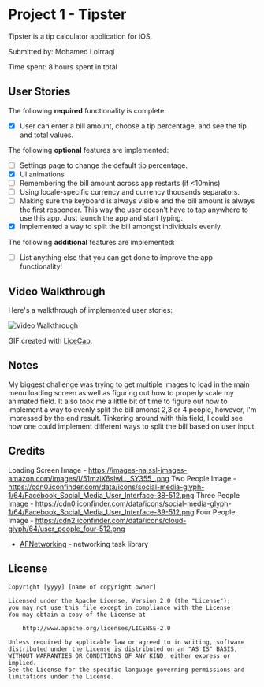 # Project 1 - Tipster

Tipster is a tip calculator application for iOS.

Submitted by: Mohamed Loirraqi

Time spent: 8 hours spent in total

## User Stories

The following **required** functionality is complete:

* [X] User can enter a bill amount, choose a tip percentage, and see the tip and total values.

The following **optional** features are implemented:

* [ ] Settings page to change the default tip percentage.
* [X] UI animations
* [ ] Remembering the bill amount across app restarts (if <10mins)
* [ ] Using locale-specific currency and currency thousands separators.
* [ ] Making sure the keyboard is always visible and the bill amount is always the first responder. This way the user doesn't have to tap anywhere to use this app. Just launch the app and start typing.
* [X] Implemented a way to split the bill amongst individuals evenly.

The following **additional** features are implemented:

- [ ] List anything else that you can get done to improve the app functionality!

## Video Walkthrough

Here's a walkthrough of implemented user stories:

<img src='http://g.recordit.co/WwvlYrei1E.gif' title='Video Walkthrough' width='' alt='Video Walkthrough' />

GIF created with [LiceCap](http://www.cockos.com/licecap/).

## Notes

My biggest challenge was trying to get multiple images to load in the main menu loading screen as well as figuring out how to properly scale my animated field. It also took me a little bit of time to figure out how to implement a way to evenly split the bill amonst 2,3 or 4 people, however, I'm impressed by the end result. Tinkering around with this field, I could see how one could implement different ways to split the bill based on user input.

## Credits

Loading Screen Image - https://images-na.ssl-images-amazon.com/images/I/51mziX6slwL._SY355_.png
Two People Image - https://cdn0.iconfinder.com/data/icons/social-media-glyph-1/64/Facebook_Social_Media_User_Interface-38-512.png
Three People Image - https://cdn0.iconfinder.com/data/icons/social-media-glyph-1/64/Facebook_Social_Media_User_Interface-39-512.png
Four People Image - https://cdn2.iconfinder.com/data/icons/cloud-glyph/64/user_people_four-512.png

- [AFNetworking](https://github.com/AFNetworking/AFNetworking) - networking task library

## License

    Copyright [yyyy] [name of copyright owner]

    Licensed under the Apache License, Version 2.0 (the "License");
    you may not use this file except in compliance with the License.
    You may obtain a copy of the License at

        http://www.apache.org/licenses/LICENSE-2.0

    Unless required by applicable law or agreed to in writing, software
    distributed under the License is distributed on an "AS IS" BASIS,
    WITHOUT WARRANTIES OR CONDITIONS OF ANY KIND, either express or implied.
    See the License for the specific language governing permissions and
    limitations under the License.
